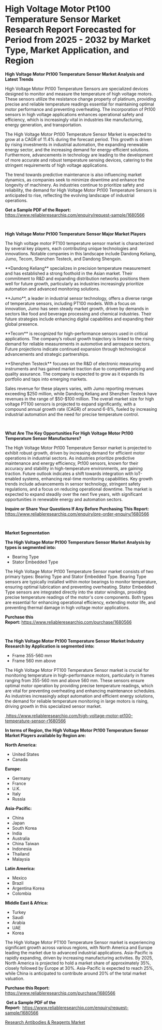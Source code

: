 <p><h1>High Voltage Motor Pt100 Temperature Sensor Market Research Report Forecasted for Period from 2025 -  2032 by Market Type, Market Application, and Region</h1></p><p><strong>High Voltage Motor Pt100 Temperature Sensor Market Analysis and Latest Trends</strong></p>
<p><p>High Voltage Motor Pt100 Temperature Sensors are specialized devices designed to monitor and measure the temperature of high voltage motors. These sensors utilize the resistance change property of platinum, providing precise and reliable temperature readings essential for maintaining optimal motor performance and preventing overheating. The incorporation of Pt100 sensors in high voltage applications enhances operational safety and efficiency, which is increasingly vital in industries like manufacturing, energy generation, and transportation.</p><p>The High Voltage Motor Pt100 Temperature Sensor Market is expected to grow at a CAGR of 11.4% during the forecast period. This growth is driven by rising investments in industrial automation, the expanding renewable energy sector, and the increasing demand for energy-efficient solutions. Furthermore, advancements in technology are leading to the development of more accurate and robust temperature sensing devices, catering to the stringent requirements of high voltage applications. </p><p>The trend towards predictive maintenance is also influencing market dynamics, as companies seek to minimize downtime and enhance the longevity of machinery. As industries continue to prioritize safety and reliability, the demand for High Voltage Motor Pt100 Temperature Sensors is anticipated to rise, reflecting the evolving landscape of industrial operations.</p></p>
<p><strong>Get a Sample PDF of the Report:&nbsp;</strong> <a href="https://www.reliableresearchiq.com/enquiry/request-sample/1680566?utm_campaign=3283&utm_medium=2&utm_source=Github&utm_content=ia&utm_term=24032025&utm_id=high-voltage-motor-pt100-temperature-sensor">https://www.reliableresearchiq.com/enquiry/request-sample/1680566</a></p>
<p>&nbsp;</p>
<p><strong>High Voltage Motor Pt100 Temperature Sensor Major Market Players</strong></p>
<p><p>The high voltage motor PT100 temperature sensor market is characterized by several key players, each contributing unique technologies and innovations. Notable companies in this landscape include Dandong Keliang, Jumo, Tecom, Shenzhen Testeck, and Dandong Shengxin.</p><p>**Dandong Keliang** specializes in precision temperature measurement and has established a strong foothold in the Asian market. Their commitment to R&D and expanding distribution networks positions them well for future growth, particularly as industries increasingly prioritize automation and advanced monitoring solutions.</p><p>**Jumo**, a leader in industrial sensor technology, offers a diverse range of temperature sensors, including PT100 models. With a focus on innovation, Jumo has seen steady market growth, driven by demands in sectors like food and beverage processing and chemical industries. Their future strategies include enhancing digital capabilities and expanding their global presence.</p><p>**Tecom** is recognized for high-performance sensors used in critical applications. The company’s robust growth trajectory is linked to the rising demand for reliable measurements in automotive and aerospace sectors. Future projections indicate continued expansion through technological advancements and strategic partnerships.</p><p>**Shenzhen Testeck** focuses on the R&D of electronic measuring instruments and has gained market traction due to competitive pricing and quality assurance. The company is expected to grow as it expands its portfolio and taps into emerging markets.</p><p>Sales revenue for these players varies, with Jumo reporting revenues exceeding $250 million, while Dandong Keliang and Shenzhen Testeck have revenues in the range of $50-$100 million. The overall market size for high voltage PT100 sensors is projected to expand significantly, with a compound annual growth rate (CAGR) of around 6-8%, fueled by increasing industrial automation and the need for precise temperature control.</p></p>
<p>&nbsp;</p>
<p><strong>What Are The Key Opportunities For High Voltage Motor Pt100 Temperature Sensor Manufacturers?</strong></p>
<p><p>The High Voltage Motor Pt100 Temperature Sensor market is projected to exhibit robust growth, driven by increasing demand for efficient motor operations in industrial sectors. As industries prioritize predictive maintenance and energy efficiency, Pt100 sensors, known for their accuracy and stability in high-temperature environments, are gaining traction. Future outlook indicates a shift towards integration with IoT-enabled systems, enhancing real-time monitoring capabilities. Key growth trends include advancements in sensor technology, stringent safety regulations, and a focus on reducing operational downtime. The market is expected to expand steadily over the next five years, with significant opportunities in renewable energy and automation sectors.</p></p>
<p><strong>Inquire or Share Your Questions If Any Before Purchasing This Report:</strong> <a href="https://www.reliableresearchiq.com/enquiry/pre-order-enquiry/1680566?utm_campaign=3283&utm_medium=2&utm_source=Github&utm_content=ia&utm_term=24032025&utm_id=high-voltage-motor-pt100-temperature-sensor">https://www.reliableresearchiq.com/enquiry/pre-order-enquiry/1680566</a></p>
<p>&nbsp;</p>
<p><strong>Market Segmentation</strong></p>
<p><strong>The High Voltage Motor Pt100 Temperature Sensor Market Analysis by types is segmented into:</strong></p>
<p><ul><li>Bearing Type</li><li>Stator Embedded Type</li></ul></p>
<p><p>The High Voltage Motor Pt100 Temperature Sensor market consists of two primary types: Bearing Type and Stator Embedded Type. Bearing Type sensors are typically installed within motor bearings to monitor temperature, ensuring optimal lubrication and preventing overheating. Stator Embedded Type sensors are integrated directly into the stator windings, providing precise temperature readings of the motor's core components. Both types are essential for enhancing operational efficiency, extending motor life, and preventing thermal damage in high voltage motor applications.</p></p>
<p><strong>Purchase this Report:&nbsp;</strong><a href="https://www.reliableresearchiq.com/purchase/1680566?utm_campaign=3283&utm_medium=2&utm_source=Github&utm_content=ia&utm_term=24032025&utm_id=high-voltage-motor-pt100-temperature-sensor">https://www.reliableresearchiq.com/purchase/1680566</a></p>
<p>&nbsp;</p>
<p><strong>The High Voltage Motor Pt100 Temperature Sensor Market Industry Research by Application is segmented into:</strong></p>
<p><ul><li>Frame 355-560 mm</li><li>Frame 560 mm above</li></ul></p>
<p><p>The High Voltage Motor PT100 Temperature Sensor market is crucial for monitoring temperature in high-performance motors, particularly in frames ranging from 355-560 mm and above 560 mm. These sensors ensure optimal motor operation by providing precise temperature readings, which are vital for preventing overheating and enhancing maintenance schedules. As industries increasingly adopt automation and efficient energy solutions, the demand for reliable temperature monitoring in large motors is rising, driving growth in this specialized sensor market.</p></p>
<p><a href="https://www.reliableresearchiq.com/high-voltage-motor-pt100-temperature-sensor-r1680566?utm_campaign=3283&utm_medium=2&utm_source=Github&utm_content=ia&utm_term=24032025&utm_id=high-voltage-motor-pt100-temperature-sensor">&nbsp;https://www.reliableresearchiq.com/high-voltage-motor-pt100-temperature-sensor-r1680566</a></p>
<p><strong>In terms of Region, the High Voltage Motor Pt100 Temperature Sensor Market Players available by Region are:</strong></p>
<p>
    <p> <strong> North America: </strong>
        <ul>
            <li>United States</li>
            <li>Canada</li>
        </ul>
        </p> 
    <p> <strong> Europe: </strong>
        <ul>
            <li>Germany</li>
            <li>France</li>
            <li>U.K.</li>
            <li>Italy</li>
            <li>Russia</li>
        </ul>
        </p> 
    <p> <strong> Asia-Pacific: </strong>
        <ul>
            <li>China</li>
            <li>Japan</li>
            <li>South Korea</li>
            <li>India</li>
            <li>Australia</li>
            <li>China Taiwan</li>
            <li>Indonesia</li>
            <li>Thailand</li>
            <li>Malaysia</li>
        </ul>
        </p> 
    <p> <strong> Latin America: </strong>
        <ul>
            <li>Mexico</li>
            <li>Brazil</li>
            <li>Argentina Korea</li>
            <li>Colombia</li>
        </ul>
        </p> 
    <p> <strong> Middle East & Africa: </strong>
        <ul>
            <li>Turkey</li>
            <li>Saudi</li>
            <li>Arabia</li>
            <li>UAE</li>
            <li>Korea</li>
        </ul>
    </p>
    </p>
<p><p>The High Voltage Motor PT100 Temperature Sensor market is experiencing significant growth across various regions, with North America and Europe leading the market due to advanced industrial applications. Asia-Pacific is rapidly expanding, driven by increasing manufacturing activities. By 2025, North America is projected to hold a market share of approximately 35%, closely followed by Europe at 30%. Asia-Pacific is expected to reach 25%, while China is anticipated to contribute around 20% of the total market valuation.</p></p>
<p><strong>Purchase this Report: </strong><a href="https://www.reliableresearchiq.com/purchase/1680566?utm_campaign=3283&utm_medium=2&utm_source=Github&utm_content=ia&utm_term=24032025&utm_id=high-voltage-motor-pt100-temperature-sensor">https://www.reliableresearchiq.com/purchase/1680566</a></p>
<p>&nbsp;<strong>Get a Sample PDF of the Report:&nbsp;&nbsp;</strong><a href="https://www.reliableresearchiq.com/enquiry/request-sample/1680566?utm_campaign=3283&utm_medium=2&utm_source=Github&utm_content=ia&utm_term=24032025&utm_id=high-voltage-motor-pt100-temperature-sensor">https://www.reliableresearchiq.com/enquiry/request-sample/1680566</a></p>
<p><strong></strong></p>
<p><p><a href="https://github.com/shopovdjondo/Market-Research-Report-List-1/blob/main/research-antibodies-reagents-market.md?utm_campaign=3283&utm_medium=2&utm_source=Github&utm_content=ia&utm_term=24032025&utm_id=high-voltage-motor-pt100-temperature-sensor">Research Antibodies & Reagents Market</a></p></p>
